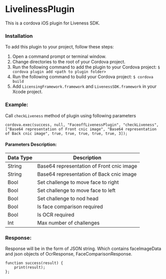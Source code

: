 
# LivelinessPlugin

This is a cordova iOS plugin for Liveness SDK.

### Installation

To add this plugin to your project, follow these steps:

1. Open a command prompt or terminal window.
2. Change directories to the root of your Cordova project.
3. Run the following command to add the plugin to your Cordova project:
    ``` $ cordova plugin add <path to plugin folder> ```
4. Run the following command to build your Cordova project:
    ``` $ cordova build ```
5. Add ``LicensingFramework.framework`` and ``LivenessSDK.framework`` in your Xcode project.


### Example:
Call ``checkLiveness`` method of plugin using following parameters

```cordova.exec(success, null, "FaceoffLivenessPlugin", "checkLiveness", ["Base64 representation of Front cnic image", "Base64 representation of Back cnic image", true, true, true, true, true, 3]);```

#### Parameters Description:

| Data Type | Description                               |
|-----------|-------------------------------------------|
| String    | Base64 representation of Front cnic image |
| String    | Base64 representation of Back cnic image  |
| Bool      | Set challenge to move face to right       |
| Bool      | Set challenge to move face to left        |
| Bool      | Set challenge to nod head                 |
| Bool      | Is face comparison required               |
| Bool      | Is OCR required                           |
| Int       | Max number of challenges                  |



### Response:
Response will be in the form of JSON string. Which contains faceImageData and json objects of OcrResponse, FaceComparisonResponse.

```
function success(result) {
    print(result);
};
````

